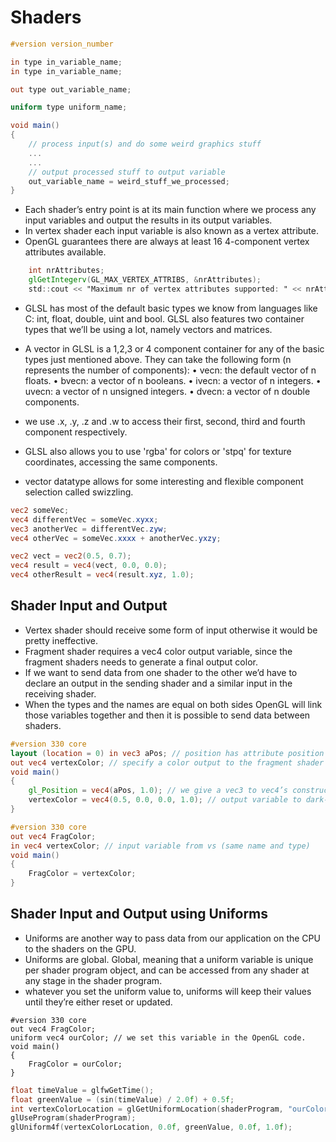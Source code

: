 # Shaders

```glsl
#version version_number

in type in_variable_name;
in type in_variable_name;

out type out_variable_name;

uniform type uniform_name;

void main()
{
    // process input(s) and do some weird graphics stuff
    ...
    ...
    // output processed stuff to output variable
    out_variable_name = weird_stuff_we_processed;
}

```

- Each shader’s entry point is at its main function where we process any input variables and output the results in its output variables.
- In vertex shader each input variable is also known as a vertex attribute.
- OpenGL guarantees there are always at least 16 4-component vertex attributes available.

```glsl
    int nrAttributes;
    glGetIntegerv(GL_MAX_VERTEX_ATTRIBS, &nrAttributes);
    std::cout << "Maximum nr of vertex attributes supported: " << nrAttributes << std::endl;
```

- GLSL has most of the default basic types we know from languages like C: int, float, double, uint and bool. GLSL also features two container types that we’ll be using a lot, namely vectors and matrices.

- A vector in GLSL is a 1,2,3 or 4 component container for any of the basic types just mentioned above. They can take the following form (n represents the number of components):
• vecn: the default vector of n floats.
• bvecn: a vector of n booleans.
• ivecn: a vector of n integers.
• uvecn: a vector of n unsigned integers.
• dvecn: a vector of n double components.

- we use .x, .y, .z and .w to access their first, second, third and fourth component respectively.
- GLSL also allows you to use 'rgba' for colors or 'stpq' for texture coordinates, accessing the same components.
- vector datatype allows for some interesting and flexible component selection called swizzling.

```glsl
vec2 someVec;
vec4 differentVec = someVec.xyxx;
vec3 anotherVec = differentVec.zyw;
vec4 otherVec = someVec.xxxx + anotherVec.yxzy;

vec2 vect = vec2(0.5, 0.7);
vec4 result = vec4(vect, 0.0, 0.0);
vec4 otherResult = vec4(result.xyz, 1.0);
```

## Shader Input and Output

- Vertex shader should receive some form of input otherwise it would be pretty ineffective.
- Fragment shader requires a vec4 color output variable, since the fragment shaders needs to generate a final output color.
- If we want to send data from one shader to the other we’d have to declare an output in the sending shader and a similar input in the receiving shader. 
- When the types and the names are equal on both sides OpenGL will link those variables together and then it is possible to send data between
shaders.

```glsl
#version 330 core
layout (location = 0) in vec3 aPos; // position has attribute position 0
out vec4 vertexColor; // specify a color output to the fragment shader
void main()
{
    gl_Position = vec4(aPos, 1.0); // we give a vec3 to vec4’s constructor
    vertexColor = vec4(0.5, 0.0, 0.0, 1.0); // output variable to dark-red
}

#version 330 core
out vec4 FragColor;
in vec4 vertexColor; // input variable from vs (same name and type)
void main()
{
    FragColor = vertexColor;
}
```

## Shader Input and Output using Uniforms

- Uniforms are another way to pass data from our application on the CPU to the shaders on the GPU.
- Uniforms are global. Global, meaning that a uniform variable is unique per shader program object, and can be accessed from any shader at any stage in the shader program.
- whatever you set the uniform value to, uniforms will keep their values until they’re either reset or updated.

```
#version 330 core
out vec4 FragColor;
uniform vec4 ourColor; // we set this variable in the OpenGL code.
void main()
{
    FragColor = ourColor;
}
```

```c
float timeValue = glfwGetTime();
float greenValue = (sin(timeValue) / 2.0f) + 0.5f;
int vertexColorLocation = glGetUniformLocation(shaderProgram, "ourColor");
glUseProgram(shaderProgram);
glUniform4f(vertexColorLocation, 0.0f, greenValue, 0.0f, 1.0f);
```